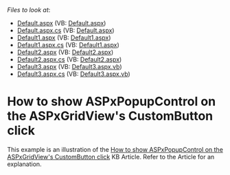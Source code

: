 <!-- default file list -->
*Files to look at*:

* [Default.aspx](./CS/Default.aspx) (VB: [Default.aspx](./VB/Default.aspx))
* [Default.aspx.cs](./CS/Default.aspx.cs) (VB: [Default.aspx](./VB/Default.aspx))
* [Default1.aspx](./CS/Default1.aspx) (VB: [Default1.aspx](./VB/Default1.aspx))
* [Default1.aspx.cs](./CS/Default1.aspx.cs) (VB: [Default1.aspx](./VB/Default1.aspx))
* [Default2.aspx](./CS/Default2.aspx) (VB: [Default2.aspx](./VB/Default2.aspx))
* [Default2.aspx.cs](./CS/Default2.aspx.cs) (VB: [Default2.aspx](./VB/Default2.aspx))
* [Default3.aspx](./CS/Default3.aspx) (VB: [Default3.aspx.vb](./VB/Default3.aspx.vb))
* [Default3.aspx.cs](./CS/Default3.aspx.cs) (VB: [Default3.aspx.vb](./VB/Default3.aspx.vb))
<!-- default file list end -->
# How to show ASPxPopupControl on the ASPxGridView's CustomButton click


<p>This example is an illustration of the <a href="https://www.devexpress.com/Support/Center/p/KA18671">How to show ASPxPopupControl on the ASPxGridView's CustomButton click</a> KB Article. Refer to the Article for an explanation.</p>

<br/>


